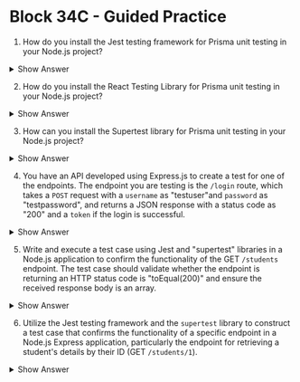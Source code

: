 # Block 34C - Guided Practice 

1. How do you install the Jest testing framework for Prisma unit testing in your Node.js project?

<details>
    <summary>Show Answer</summary>

```bash 
npm install --save-dev jest
```
</details>

2. How do you install the React Testing Library for Prisma unit testing in your Node.js project?

<details>
    <summary>Show Answer</summary>

```bash 
npm install --save-dev @testing-library/react
```
</details>

3. How can you install the Supertest library for Prisma unit testing in your Node.js project?

<details>
    <summary>Show Answer</summary>

```bash 
npm install --save-dev supertest
```
</details>

4.  You have an API developed using Express.js to create a test for one of the endpoints. The endpoint you are testing is the `/login` route, which takes a `POST` request with a `username` as "testuser"and `password` as "testpassword", and returns a JSON response with a status code as "200" and a `token` if the login is successful.

<details>
    <summary>Show Answer</summary>

```js
const supertest = require('supertest')
const server = require('../app')

describe('POST /login', ()=> {
    it('should 200 when logging in a user', async ()=> {
        const res = await supertest(server).post('/login').send({
            username: 'testuser',
            password: 'testpassword'
        })

        expect(res.status).toBe(200);
    })

    it('should return a token when logging in a user', async ()=> {
        const res = await supertest(server).post('/login').send({
            username: 'testuser',
            password: 'testpassword'
        })

        expect(res.body.token).toBeTruthy();
    })
})
```
</details>

5. Write and execute a test case using Jest and "supertest" libraries in a Node.js application to confirm the functionality of the GET `/students` endpoint. The test case should validate whether the endpoint is returning an HTTP status code is "toEqual(200)" and ensure the received response body is an array.

<details>
    <summary>Show Answer</summary>

```js
const supertest = require('supertest')
const server = require('../app')

describe('GET /students', ()=> {
    it('returns 200 OK when successful', async ()=> {
        const res = await supertest(server).get('/students');

        expect(res.status).toBe(200);
    })

    it('returns an array of students when successful', async ()=> {
        const res = await supertest(server).get('/students');

        expect(Array.isArray(res.body)).toBe(true);
    })
})
```
</details>

6. Utilize the Jest testing framework and the `supertest` library to construct a test case that confirms the functionality of a specific endpoint in a Node.js Express application, particularly the endpoint for retrieving a student's details by their ID (GET `/students/1`).

<details>
    <summary>Show Answer</summary>

```js
const supertest = require('supertest')
const server = require('../app')

describe('GET /students/:id', ()=> {
    it('returns 200 OK when successful', async ()=> {
        const res = await supertest(server).get('/students/1');

        expect(res.status).toBe(200);
    })

    it('returns a student object when successful', async ()=> {
        const res = await supertest(server).get('/students/1');

        expect(res.body.name).toBeTruthy();
    })
})
```
</details>

